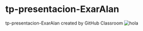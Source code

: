 # tp-presentacion-ExarAlan
tp-presentacion-ExarAlan created by GitHub Classroom
![hola](https://ar.pinterest.com/pin/786230047439341528/)
